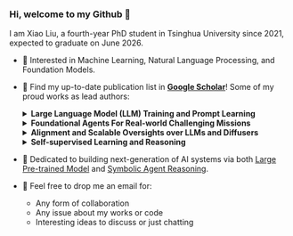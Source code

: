 ### Hi, welcome to my Github 👋

<!-- ![visitors](https://visitor-badge.glitch.me/badge?page_id=xiao9905.xiao9905&left_color=green&right_color=red) -->

I am Xiao Liu, a fourth-year PhD student in Tsinghua University since 2021, expected to graduate on June 2026.

- 🔭 Interested in Machine Learning, Natural Language Processing, and Foundation Models.
- 🌱 Find my up-to-date publication list in [**Google Scholar**](https://scholar.google.com/citations?user=VKI8EhUAAAAJ)! Some of my proud works as lead authors:
  
  <details><summary><b>Large Language Model (LLM) Training and Prompt Learning</b></summary>
  
  * [P-tuning](https://github.com/THUDM/P-tuning) and [P-tuning v2 (ACL'22)](https://github.com/THUDM/P-tuning-v2): pioneer works on ***prompt tuning***
  * [GLM-130B (ICLR'23)](https://github.com/THUDM/GLM-130B): an open bilingual (Enligsh & Chinese) pre-trained model with 130 billion parameters based on [GLM (ACL'22)](https://github.com/THUDM/GLM); better than GPT-3 175B on LAMBADA and MMLU.
  * [ChatGLM-6B](https://github.com/THUDM/ChatGLM-6B) & [ChatGLM2-6B](https://github.com/THUDM/ChatGLM2-6B) & [ChatGLM3-6B](https://github.com/THUDM/ChatGLM3) & [GLM-4](https://github.com/THUDM/GLM-4): a family of open bilingual dialogue language models, over 14,000,000 global downloads. Receiving [![GitHub stars](https://badgen.net/github/stars/THUDM/ChatGLM-6B)](https://GitHub.com/THUDM/ChatGLM-6B/stargazers/), [![GitHub stars](https://badgen.net/github/stars/THUDM/ChatGLM2-6B)](https://GitHub.com/THUDM/ChatGLM2-6B/stargazers/), [![GitHub stars](https://badgen.net/github/stars/THUDM/ChatGLM3)](https://GitHub.com/THUDM/ChatGLM3/stargazers/), and [![GitHub stars](https://badgen.net/github/stars/THUDM/GLM-4)](https://GitHub.com/THUDM/GLM-4/stargazers/) GitHub Stars!
  * [WebGLM (KDD'23)](https://github.com/THUDM/WebGLM): an efficient web-enhanced question answering system based on [GLM-10B](https://github.com/THUDM/GLM), outperforming WebGPT-13B and approaching WebGPT-175B performance in human evaluation.
  </details>
  
  <details><summary><b>Foundational Agents For Real-world Challenging Missions</b></summary>
    
  * [AgentBench (ICLR'24)](https://github.com/THUDM/AgentBench): the first systematic multi-dimensional benchmark to *evaluate LLMs as Agents* in 8 distinct environments deriving from real-world practical missions.
  * [AutoWebGLM (KDD'24)](https://github.com/THUDM/AutoWebGLM): a strong web navigating agent constructed upon ChatGLM-3-6B, outperforming prompted GPT-4 on Mind2Web, WebArena, and our constructed new dataset AutoWebBench.
  * [VisualAgentBench (ICLR'25)](https://github.com/THUDM/VisualAgentBench): a comprehensive framework to train and test Large Multimodal Models (LMMs) to serve as visual foundation agents.
  * [WebRL (ICLR'25)](https://github.com/THUDM/WebRL): self-evolving online curriculum RL transform open LLMs to outperform GPT-4-Turbo on Web Agent tasks by 160%.
  * [AndroidLab (ACL'25)](https://github.com/THUDM/Android-Lab): training and systematic benchmarking android autonomous agents.
  * [AutoGLM](https://xiao9905.github.io/AutoGLM/): autonomous foundation agents for GUIs, the first Phone Use and Web Browser Use agent family.
  </details>

  <details><summary><b>Alignment and Scalable Oversights over LLMs and Diffusers</b></summary>
    
  * [ImageReward (NeurIPS'23)](https://github.com/THUDM/ImageReward): the first general-purpose text-to-image human preference reward model (RM) for RLHF, outperforming CLIP/BLIP/Aesthetic by 30% in terms of human preference prediction.
  * [BPO (Black-box Prompt Optimization, ACL'24)](https://github.com/thu-coai/bpo): a novel direction to align LLMs via preference-aware prompt optimization. Improving ChatGPT, Claude, LLaMA on human preference's win rates by 20%+ without training them.
  * [AlignBench (ACL'24)](https://github.com/THUDM/AlignBench): the first comprehensive benchmark on evaluating LLMs' Chinese alignment, deriving from ChatGLM's online real scenarios. Adopted by top Chinese LLMs (ChatGLM, Qwen, DeepSeek, Yi, Baichuan, Abab, and etc.)
  * [SPaR (ICLR'25)](https://github.com/thu-coai/SPaR): Self-Play with Tree-Search Refinement to Improve Instruction-Following in Large Language Models
  </details>
  
  <details><summary><b>Self-supervised Learning and Reasoning</b></summary>

  * [Self-supervised Learning: Generative or Contrastive (TKDE'21)](https://arxiv.org/pdf/2006.08218.pdf): one of the most cited survey on self-supervised learning
  * [SelfKG (WWW'22)](https://github.com/THUDM/SelfKG): self-supervised alignment can be comparable to supervised ones, ***Best Paper Nominee*** in WWW 2022.
  * [kgTransformer (KDD'22)](https://github.com/THUDM/kgTransformer): pre-training knowledge graph transformers with mixture-of-experts (MoE) for complex logical reasoning
  </details>
  
- 🤔 Dedicated to building next-generation of AI systems via both [Large Pre-trained Model](https://github.com/THUDM/GLM-130B) and [Symbolic Agent Reasoning](https://xiao9905.github.io/AutoGLM).
- 💬 Feel free to drop me an email for:
  * Any form of collaboration
  * Any issue about my works or code
  * Interesting ideas to discuss or just chatting

